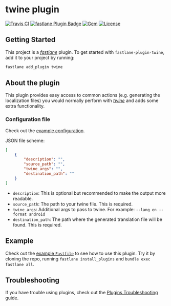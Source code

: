 # twine plugin

[![Travis CI](https://img.shields.io/travis/jonasrottmann/fastlane-plugin-twine.svg?style=flat)](https://travis-ci.org/jonasrottmann/fastlane-plugin-twine)
[![fastlane Plugin Badge](https://rawcdn.githack.com/fastlane/fastlane/master/fastlane/assets/plugin-badge.svg)](https://rubygems.org/gems/fastlane-plugin-twine)
[![Gem](https://img.shields.io/gem/v/fastlane-plugin-twine.svg?style=flat)](http://rubygems.org/gems/fastlane-plugin-twine)
[![License](https://img.shields.io/github/license/SiarheiFedartsou/fastlane-plugin-twine.svg)](https://github.com/jonasrottmann/fastlane-plugin-twine/blob/master/LICENSE)


## Getting Started

This project is a [_fastlane_](https://github.com/fastlane/fastlane) plugin. To get started with `fastlane-plugin-twine`, add it to your project by running:

```bash
fastlane add_plugin twine
```

## About the plugin

This plugin provides easy access to common actions (e.g. generating the localization files) you would normally perform with [_twine_](https://github.com/scelis/twine) and adds some extra functionality.

### Configuration file

Check out the [example configuration](fastlane/example_config.json).

JSON file scheme:

```json
[
    {
        "description": "",
        "source_path": "",
        "twine_args": "",
        "destination_path": ""
    }
]
```

* `description`: This is optional but recommended to make the output more readable.
* `source_path`: The path to your twine file. This is required.
* `twine_args`: Additional args to pass to twine. For example: `--lang en --format android`
* `destination_path`: The path where the generated translation file will be found. This is required.


## Example

Check out the [example `Fastfile`](fastlane/Fastfile) to see how to use this plugin. Try it by cloning the repo, running `fastlane install_plugins` and `bundle exec fastlane all`.

## Troubleshooting

If you have trouble using plugins, check out the [Plugins Troubleshooting](https://docs.fastlane.tools/plugins/plugins-troubleshooting/) guide.
